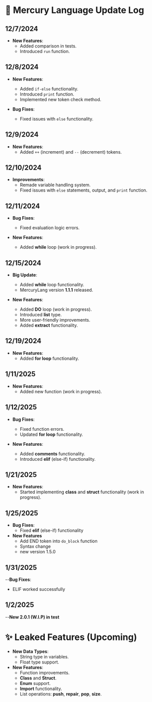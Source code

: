 
# 📜 Mercury Language Update Log

## 12/7/2024  
- **New Features**:  
  - Added comparison in tests.  
  - Introduced `run` function.  

## 12/8/2024  
- **New Features**:  
  - Added `if-else` functionality.  
  - Introduced `print` function.  
  - Implemented new token check method.  

- **Bug Fixes**:  
  - Fixed issues with `else` functionality.

## 12/9/2024  
- **New Features**:  
  - Added `++` (increment) and `--` (decrement) tokens.  

## 12/10/2024  
- **Improvements**:  
  - Remade variable handling system.  
  - Fixed issues with `else` statements, output, and `print` function.

## 12/11/2024  
- **Bug Fixes**:  
  - Fixed evaluation logic errors.  

- **New Features**:  
  - Added **while** loop (work in progress).

## 12/15/2024  
- **Big Update**:  
  - Added **while** loop functionality.  
  - MercuryLang version **1.1.1** released.

- **New Features**:  
  - Added **DO** loop (work in progress).  
  - Introduced **list** type.  
  - More user-friendly improvements.  
  - Added **extract** functionality.

## 12/19/2024  
- **New Features**:  
  - Added **for loop** functionality.  

## 1/11/2025  
- **New Features**:  
  - Added new function (work in progress).  

## 1/12/2025  
- **Bug Fixes**:  
  - Fixed function errors.  
  - Updated **for loop** functionality.  

- **New Features**:  
  - Added **comments** functionality.  
  - Introduced **elif** (else-if) functionality.

## 1/21/2025  
- **New Features**:  
  - Started implementing **class** and **struct** functionality (work in progress).

## 1/25/2025
- **Bug Fixes**:
  - Fixed **elif** (else-if) functionality
- **New Features**
  - Add END token into ```do_block``` function
  - Syntax change
  - new version 1.5.0

## 1/31/2025
--**Bug Fixes**:
  - ELIF worked successfully

## 1/2/2025
--**New 2.0.1 (W.I.P) in test**

# ✨ Leaked Features (Upcoming)  
- **New Data Types**:  
  - String type in variables.  
  - Float type support.  
- **New Features**:  
  - Function improvements.  
  - **Class** and **Struct**.  
  - **Enum** support.  
  - **Import** functionality.  
  - List operations: **push**, **repair**, **pop**, **size**.
